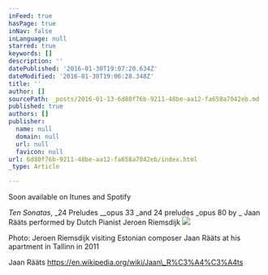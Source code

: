 ```yaml
---
inFeed: true
hasPage: true
inNav: false
inLanguage: null
starred: true
keywords: []
description: ''
datePublished: '2016-01-30T19:07:20.634Z'
dateModified: '2016-01-30T19:06:28.348Z'
title: ''
author: []
sourcePath: _posts/2016-01-13-6d80f76b-9211-48be-aa12-fa658a7042eb.md
published: true
authors: []
publisher:
  name: null
  domain: null
  url: null
  favicon: null
url: 6d80f76b-9211-48be-aa12-fa658a7042eb/index.html
_type: Article

---
```

Soon available on Itunes and Spotify

_Ten Sonatas_, _24 Preludes __opus 33 _and 24 preludes _opus 80 by _ Jaan Rääts  performed by Dutch Pianist Jeroen Riemsdijk
![](https://the-grid-user-content.s3-us-west-2.amazonaws.com/a65f183c-c683-4cd1-a460-05f2d3fe6b1e.JPG)

Photo: Jeroen Riemsdijk visiting Estonian composer Jaan Rääts at his apartment in Tallinn in 2011

Jaan Rääts https://en.wikipedia.org/wiki/Jaan\_R%C3%A4%C3%A4ts